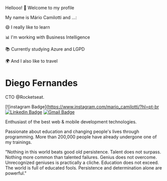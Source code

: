 Hellooo! 👋 Welcome to my profile


My name is Mário Camilotti and ...:


😄 I really like to learn 

📊 I'm working with Business Intelligence

📚 Currently studying Azure and LGPD

🌍 And I also like to travel


# Diego Fernandes 

CTO @Rocketseat.

[![instagram Badge](https://www.instagram.com/mario_camilotti/?hl=pt-br 
[![Linkedin Badge](https://www.linkedin.com/in/mario-camilotti//)](https://www.linkedin.com/in/mario-camilotti/) 
[![Gmail Badge](https://mail.google.com/mail/u/0/#inbox)](https://mail.google.com/mail/u/0/#inbox)

Enthusiast of the best web & mobile development technologies.

Passionate about education and changing people's lives through programming. More than 200,000 people have already undergone one of my trainings.

"Nothing in this world beats good old persistence. Talent does not surpass. Nothing more common than talented failures. Genius does not overcome. Unrecognized geniuses is practically a cliche. Education does not exceed. The world is full of educated fools. Persistence and determination alone are powerful."
